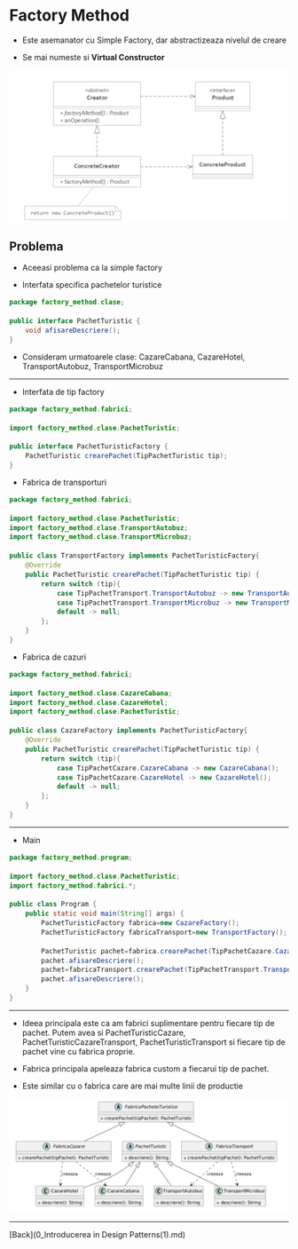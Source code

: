 # Factory Method

- Este asemanator cu Simple Factory, dar abstractizeaza nivelul de creare

- Se mai numeste si **Virtual Constructor**

![Factory Method Diagrama](../img/Factory%20Method%20Diagrama.png)

## Problema

- Aceeasi problema ca la simple factory

- Interfata specifica pachetelor turistice

```java
package factory_method.clase;

public interface PachetTuristic {
    void afisareDescriere();
}
```

- Consideram urmatoarele clase: CazareCabana, CazareHotel, TransportAutobuz, TransportMicrobuz

---

- Interfata de tip factory

```java
package factory_method.fabrici;

import factory_method.clase.PachetTuristic;

public interface PachetTuristicFactory {
    PachetTuristic crearePachet(TipPachetTuristic tip);
}
```

- Fabrica de transporturi

```java
package factory_method.fabrici;

import factory_method.clase.PachetTuristic;
import factory_method.clase.TransportAutobuz;
import factory_method.clase.TransportMicrobuz;

public class TransportFactory implements PachetTuristicFactory{
    @Override
    public PachetTuristic crearePachet(TipPachetTuristic tip) {
        return switch (tip){
            case TipPachetTransport.TransportAutobuz -> new TransportAutobuz();
            case TipPachetTransport.TransportMicrobuz -> new TransportMicrobuz();
            default -> null;
        };
    }
}
```

- Fabrica de cazuri

```java
package factory_method.fabrici;

import factory_method.clase.CazareCabana;
import factory_method.clase.CazareHotel;
import factory_method.clase.PachetTuristic;

public class CazareFactory implements PachetTuristicFactory{
    @Override
    public PachetTuristic crearePachet(TipPachetTuristic tip) {
        return switch (tip){
            case TipPachetCazare.CazareCabana -> new CazareCabana();
            case TipPachetCazare.CazareHotel -> new CazareHotel();
            default -> null;
        };
    }
}
```

---

- Main

```java
package factory_method.program;

import factory_method.clase.PachetTuristic;
import factory_method.fabrici.*;

public class Program {
    public static void main(String[] args) {
        PachetTuristicFactory fabrica=new CazareFactory();
        PachetTuristicFactory fabricaTransport=new TransportFactory();

        PachetTuristic pachet=fabrica.crearePachet(TipPachetCazare.CazareCabana);
        pachet.afisareDescriere();
        pachet=fabricaTransport.crearePachet(TipPachetTransport.TransportMicrobuz);
        pachet.afisareDescriere();
    }
}
```

---

- Ideea principala este ca am fabrici suplimentare pentru fiecare tip de pachet. Putem avea si PachetTuristicCazare, PachetTuristicCazareTransport, PachetTuristicTransport si fiecare tip de pachet vine cu fabrica proprie.

- Fabrica principala apeleaza fabrica custom a fiecarui tip de pachet.

- Este similar cu o fabrica care are mai multe linii de productie

![alt text](../img/FabricaPacheteAgeTur-FactoryMethod.png)

---

[Back](0_Introducerea in Design Patterns(1).md)
